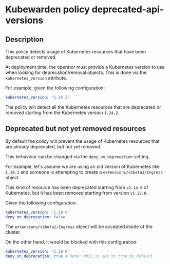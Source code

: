 # Kubewarden policy deprecated-api-versions

## Description

This policy detects usage of Kubernetes resources that have been deprecated
or removed.

At deployment time, the operator must provide a Kubernetes version to use when
looking for deprecation/removal objects.
This is done via the `kubernetes_version` attribute.

For example, given the following configuration:

```yaml
kubernetes_version: "1.24.2"
```

The policy will detect all the Kubernetes resources that are deprecated or removed
starting from the Kubernetes version `1.24.2`.


## Deprecated but not yet removed resources

By default the policy will prevent the usage of Kubernetes resources that are
already deprecated, but not yet removed.

This behaviour can be changed via the `deny_on_deprecation` setting.

For example, let's assume we are using an old version of Kubernetes like
`1.19.3` and someone is attempting to create a `extensions/v1beta1/Ingress`
object.

This kind of resource has been deprecated starting from `v1.14.0` of Kubernetes,
but it has been removed starting from version `v1.22.0`.

Given the following configuration:

```yaml
kubernetes_version: "1.19.0"
deny_on_deprecation: false
```

The `extensions/v1beta1/Ingress` object will be accepted inside of the cluster.

On the other hand, it would be blocked with this configuration:

```yaml
kubernetes_version: "1.19.0"
deny_on_deprecation: true # note: this is set to true by default
```
